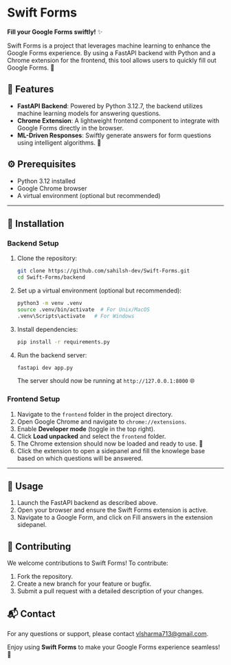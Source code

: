 # Swift Forms

**Fill your Google Forms swiftly!** ✨

Swift Forms is a project that leverages machine learning to enhance the Google Forms experience. By using a FastAPI backend with Python and a Chrome extension for the frontend, this tool allows users to quickly fill out Google Forms. 📝

## 🌟 Features

- **FastAPI Backend**: Powered by Python 3.12.7, the backend utilizes machine learning models for answering questions.
- **Chrome Extension**: A lightweight frontend component to integrate with Google Forms directly in the browser.
- **ML-Driven Responses**: Swiftly generate answers for form questions using intelligent algorithms. 🤖

## ⚙️ Prerequisites

- Python 3.12 installed
- Google Chrome browser
- A virtual environment (optional but recommended)

---

## 🚀 Installation

### Backend Setup

1. Clone the repository:

   ```bash
   git clone https://github.com/sahilsh-dev/Swift-Forms.git
   cd Swift-Forms/backend
   ```

2. Set up a virtual environment (optional but recommended):

   ```bash
   python3 -m venv .venv
   source .venv/bin/activate  # For Unix/MacOS
   .venv\Scripts\activate   # For Windows
   ```

3. Install dependencies:

   ```bash
   pip install -r requirements.py
   ```

4. Run the backend server:
   ```bash
   fastapi dev app.py
   ```
   The server should now be running at `http://127.0.0.1:8000` 🌐

### Frontend Setup

1. Navigate to the `frontend` folder in the project directory.
2. Open Google Chrome and navigate to `chrome://extensions`.
3. Enable **Developer mode** (toggle in the top right).
4. Click **Load unpacked** and select the `frontend` folder.
5. The Chrome extension should now be loaded and ready to use. 🎉
6. Click the extension to open a sidepanel and fill the knowlege base based on which questions will be answered.

---

## 📖 Usage

1. Launch the FastAPI backend as described above.
2. Open your browser and ensure the Swift Forms extension is active.
3. Navigate to a Google Form, and click on Fill answers in the extension sidepanel.

## 🤝 Contributing

We welcome contributions to Swift Forms! To contribute:

1. Fork the repository.
2. Create a new branch for your feature or bugfix.
3. Submit a pull request with a detailed description of your changes.

## 📬 Contact

For any questions or support, please contact [vlsharma713@gmail.com](mailto:vlsharma713@gmail.com).

Enjoy using **Swift Forms** to make your Google Forms experience seamless! 🚀
